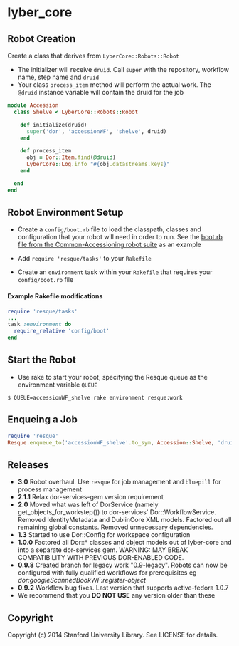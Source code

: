 # lyber_core

## Robot Creation

Create a class that derives from `LyberCore::Robots::Robot`

* The initializer will receive `druid`.  Call `super` with the repository, workflow name, step name and `druid`
* Your class `process_item` method will perform the actual work.  The `@druid` instance variable will contain the druid for the job

```ruby
module Accession
  class Shelve < LyberCore::Robots::Robot

    def initialize(druid)
      super('dor', 'accessionWF', 'shelve', druid)
    end

    def process_item
      obj = Dor::Item.find(@druid)
      LyberCore::Log.info "#{obj.datastreams.keys}"
    end

  end
end
```

## Robot Environment Setup

* Create a `config/boot.rb` file to load the classpath, classes and configuration that your robot will need in order to run.
See the [boot.rb file from the Common-Accessioning robot suite](https://github.com/sul-dlss/common-accessioning/blob/master/config/boot.rb) as an example

* Add `require 'resque/tasks'` to your `Rakefile`

* Create an `environment` task within your `Rakefile` that requires your `config/boot.rb` file

#### Example Rakefile modifications
```ruby
require 'resque/tasks'
...
task :environment do
  require_relative 'config/boot'
end
```

## Start the Robot

* Use rake to start your robot, specifying the Resque queue as the environment variable `QUEUE`

```
$ QUEUE=accessionWF_shelve rake environment resque:work
```

## Enqueing a Job

```ruby
require 'resque'
Resque.enqueue_to('accessionWF_shelve'.to_sym, Accession::Shelve, 'druid:aa123bb4567')
```


## Releases
* **3.0** Robot overhaul.  Use `resque` for job management and `bluepill` for process management
* **2.1.1** Relax dor-services-gem version requirement
* **2.0** Moved what was left of DorService (namely get_objects_for_workstep()) to dor-services' Dor::WorkflowService. Removed IdentityMetadata and DublinCore XML models. Factored out all remaining global constants. Removed unnecessary dependencies.
* **1.3** Started to use Dor::Config for workspace configuration
* **1.0.0** Factored all Dor::* classes and object models out of lyber-core and into a separate dor-services gem. WARNING: MAY BREAK COMPATIBILITY WITH PREVIOUS DOR-ENABLED CODE.
* **0.9.8** Created branch for legacy work "0.9-legacy".  Robots can now be configured with fully qualified workflows for prerequisites
  eg <i>dor:googleScannedBookWF:register-object</i>
* **0.9.2** Workflow bug fixes.  Last version that supports active-fedora 1.0.7
* We recommend that you **DO NOT USE** any version older than these

## Copyright

Copyright (c) 2014 Stanford University Library. See LICENSE for details.
